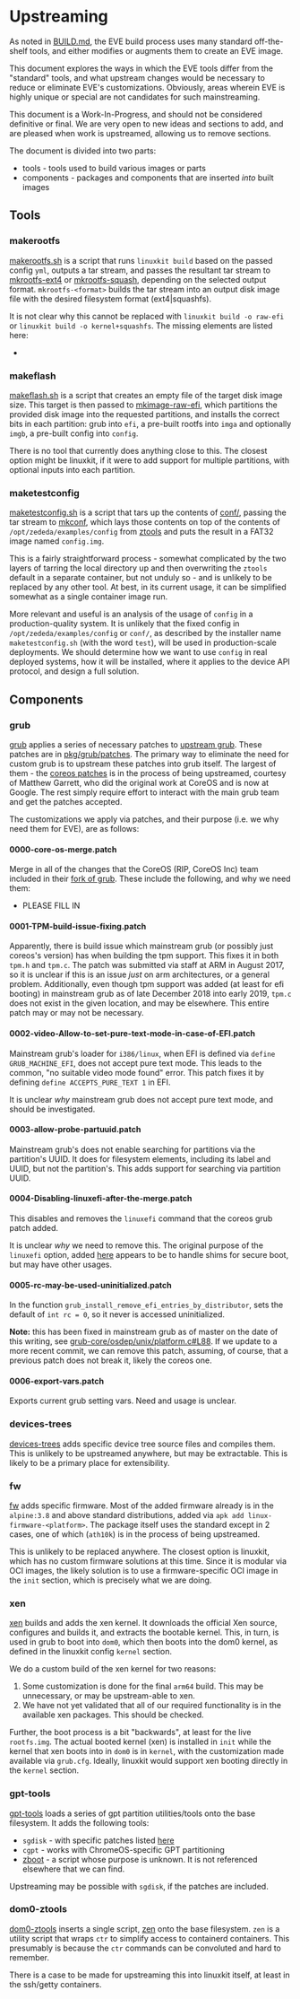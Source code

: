 # Upstreaming

As noted in [BUILD.md](./BUILD.md), the EVE build process uses many standard off-the-shelf tools, and either modifies or augments them to create an EVE image.

This document explores the ways in which the EVE tools differ from the "standard" tools, and what upstream changes would be necessary to reduce or eliminate EVE's customizations. Obviously, areas wherein EVE is highly unique or special are not candidates for such mainstreaming.

This document is a Work-In-Progress, and should not be considered definitive or final. We are very open to new ideas and sections to add, and are pleased when work is upstreamed, allowing us to remove sections.

The document is divided into two parts:

* tools - tools used to build various images or parts
* components - packages and components that are inserted _into_ built images

## Tools

### makerootfs

[makerootfs.sh](../makerootfs.sh) is a script that runs `linuxkit build` based on the passed config `yml`, outputs a tar stream, and passes the resultant tar stream to [mkrootfs-ext4](../pkg/mkrootfs-ext4) or [mkrootfs-squash](../pkg/mkrootfs-squash), depending on the selected output format. `mkrootfs-<format>` builds the tar stream into an output disk image file with the desired filesystem format (ext4|squashfs).

It is not clear why this cannot be replaced with `linuxkit build -o raw-efi` or `linuxkit build -o kernel+squashfs`. The missing elements are listed here:

* 


### makeflash

[makeflash.sh](../makeflash.sh) is a script that creates an empty file of the target disk image size. This target is then passed to [mkimage-raw-efi](../pkg/mkimage-raw-efi), which partitions the provided disk image into the requested partitions, and installs the correct bits in each partition: grub into `efi`, a pre-built rootfs into `imga` and optionally `imgb`, a pre-built config into `config`. 

There is no tool that currently does anything close to this. The closest option might be linuxkit, if it were to add support for multiple partitions, with optional inputs into each partition.

### maketestconfig

[maketestconfig.sh](../maketestconfig.sh) is a script that tars up the contents of [conf/](../conf/), passing the tar stream to [mkconf](../pkg/mkconf), which lays those contents on top of the contents of `/opt/zededa/examples/config` from [ztools](https://github.com/zededa/go-provision) and puts the result in a FAT32 image named `config.img`. 

This is a fairly straightforward process - somewhat complicated by the two layers of tarring the local directory up and then overwriting the `ztools` default in a separate container, but not unduly so - and is unlikely to be replaced by any other tool. At best, in its current usage, it can be simplified somewhat as a single container image run.

More relevant and useful is an analysis of the usage of `config` in a production-quality system. It is unlikely that the fixed config in `/opt/zededa/examples/config` or `conf/`, as described by the installer name `maketestconfig.sh` (with the word `test`), will be used in production-scale deployments. We should determine how we want to use `config` in real deployed systems, how it will be installed, where it applies to the device API protocol, and design a full solution.

## Components

### grub

[grub](pkg/grub) applies a series of necessary patches to [upstream grub](https://www.gnu.org/software/grub/). These patches are in [pkg/grub/patches](../pkg/grub/patches). The primary way to eliminate the need for custom grub is to upstream these patches into grub itself. The largest of them - the [coreos patches](../pkg/grub/patches/0000-core-os-merge.patch) is in the process of being upstreamed, courtesy of Matthew Garrett, who did the original work at CoreOS and is now at Google. The rest simply require effort to interact with the main grub team and get the patches accepted.

The customizations we apply via patches, and their purpose (i.e. we why need them for EVE), are as follows:

#### 0000-core-os-merge.patch

Merge in all of the changes that the CoreOS (RIP, CoreOS Inc) team included in their [fork of grub](https://github.com/coreos/grub). These include the following, and why we need them:

* PLEASE FILL IN

#### 0001-TPM-build-issue-fixing.patch

Apparently, there is build issue which mainstream grub (or possibly just coreos's version) has when building the tpm support. This fixes it in both `tpm.h` and `tpm.c`. The patch was submitted via staff at ARM in August 2017, so it is unclear if this is an issue _just_ on arm architectures, or a general problem. Additionally, even though tpm support was added (at least for efi booting) in mainstream grub as of late December 2018 into early 2019, `tpm.c` does not exist in the given location, and may be elsewhere. This entire patch may or may not be necessary.

#### 0002-video-Allow-to-set-pure-text-mode-in-case-of-EFI.patch

Mainstream grub's loader for `i386/linux`, when EFI is defined via `define GRUB_MACHINE_EFI`, does not accept pure text mode. This leads to the common, "no suitable video mode found" error. This patch fixes it by defining `define ACCEPTS_PURE_TEXT 1` in EFI.

It is unclear _why_ mainstream grub does not accept pure text mode, and should be investigated.

#### 0003-allow-probe-partuuid.patch

Mainstream grub's does not enable searching for partitions via the partition's UUID. It does for filesystem elements, including its label and UUID, but not the partition's. This adds support for searching via partition UUID.

#### 0004-Disabling-linuxefi-after-the-merge.patch

This disables and removes the `linuxefi` command that the coreos grub patch added.

It is unclear _why_ we need to remove this. The original purpose of the `linuxefi` option, added [here](https://github.com/coreos/grub/pull/4) appears to be to handle shims for secure boot, but may have other usages. 

#### 0005-rc-may-be-used-uninitialized.patch

In the function `grub_install_remove_efi_entries_by_distributor`, sets the default of `int rc = 0`, so it never is accessed uninitialized. 

**Note:** this has been fixed in mainstream grub as of master on the date of this writing, see [grub-core/osdep/unix/platform.c#L88](http://git.savannah.gnu.org/cgit/grub.git/tree/grub-core/osdep/unix/platform.c#n88). If we update to a more recent commit, we can remove this patch, assuming, of course, that a previous patch does not break it, likely the coreos one.

#### 0006-export-vars.patch

Exports current grub setting vars. Need and usage is unclear.


### devices-trees

[devices-trees](pkg/devices-trees/) adds specific device tree source files and compiles them. This is unlikely to be upstreamed anywhere, but may be extractable. This is likely to be a primary place for extensibility.

### fw

[fw](../pkg/fw/) adds specific firmware. Most of the added firmware already is in the `alpine:3.8` and above standard distributions, added via `apk add linux-firmware-<platform>`. The package itself uses the standard except in 2 cases, one of which (`ath10k`) is in the process of being upstreamed. 

This is unlikely to be replaced anywhere. The closest option is linuxkit, which has no custom firmware solutions at this time. Since it is modular via OCI images, the likely solution is to use a firmware-specific OCI image in the `init` section, which is precisely what we are doing.

### xen

[xen](../pkg/xen/) builds and adds the xen kernel. It downloads the official Xen source, configures and builds it, and extracts the bootable kernel. This, in turn, is used in grub to boot into `dom0`, which then boots into the dom0 kernel, as defined in the linuxkit config `kernel` section. 

We do a custom build of the xen kernel for two reasons:

1. Some customization is done for the final `arm64` build. This may be unnecessary, or may be upstream-able to xen.
2. We have not yet validated that all of our required functionality is in the available xen packages. This should be checked.

Further, the boot process is a bit "backwards", at least for the live `rootfs.img`. The actual booted kernel (xen) is installed in `init` while the kernel that xen boots into in `dom0` is in `kernel`, with the customization made available via `grub.cfg`. Ideally, linuxkit would support xen booting directly in the `kernel` section.

### gpt-tools

[gpt-tools](../pkg/gpt-tools) loads a series of gpt partition utilities/tools onto the base filesystem. It adds the following tools:

* `sgdisk` - with specific patches listed [here](../pkg/gpt-tools/patches)
* `cgpt` - works with ChromeOS-specific GPT partitioning
* [zboot](../pkg/gpt-tools/files/zboot) - a script whose purpose is unknown. It is not referenced elsewhere that we can find.

Upstreaming may be possible with `sgdisk`, if the patches are included. 

### dom0-ztools

[dom0-ztools](../pkg/dom0-ztools) inserts a single script, [zen](../pkg/dom0-ztools/zen) onto the base filesystem. `zen` is a utility script that wraps `ctr` to simplify access to containerd containers. This presumably is because the `ctr` commands can be convoluted and hard to remember.

There is a case to be made for upstreaming this into linuxkit itself, at least in the ssh/getty containers.




